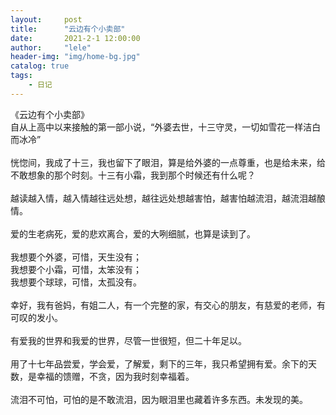 ```yaml
---
layout:     post
title:      "云边有个小卖部"
date:       2021-2-1 12:00:00
author:     "lele"
header-img: "img/home-bg.jpg"
catalog: true
tags:
    - 日记
---
```

《云边有个小卖部》<br>
自从上高中以来接触的第一部小说，“外婆去世，十三守灵，一切如雪花一样洁白而冰冷”<br><br>
恍惚间，我成了十三，我也留下了眼泪，算是给外婆的一点尊重，也是给未来，给不敢想象的那个时刻。十三有小霜，我到那个时候还有什么呢？<br><br>
越读越入情，越入情越往远处想，越往远处想越害怕，越害怕越流泪，越流泪越酿情。<br><br>
爱的生老病死，爱的悲欢离合，爱的大咧细腻，也算是读到了。<br><br>
我想要个外婆，可惜，天生没有；<br>
我想要个小霜，可惜，太笨没有；<br>
我想要个球球，可惜，太孤没有。<br><br>
幸好，我有爸妈，有姐二人，有一个完整的家，有交心的朋友，有慈爱的老师，有可叹的发小。<br><br>
有爱我的世界和我爱的世界，尽管一世很短，但二十年足以。<br><br>
用了十七年品尝爱，学会爱，了解爱，剩下的三年，我只希望拥有爱。余下的天数，是幸福的馈赠，不贪，因为我时刻幸福着。<br><br>
流泪不可怕，可怕的是不敢流泪，因为眼泪里也藏着许多东西。未发现的美。
